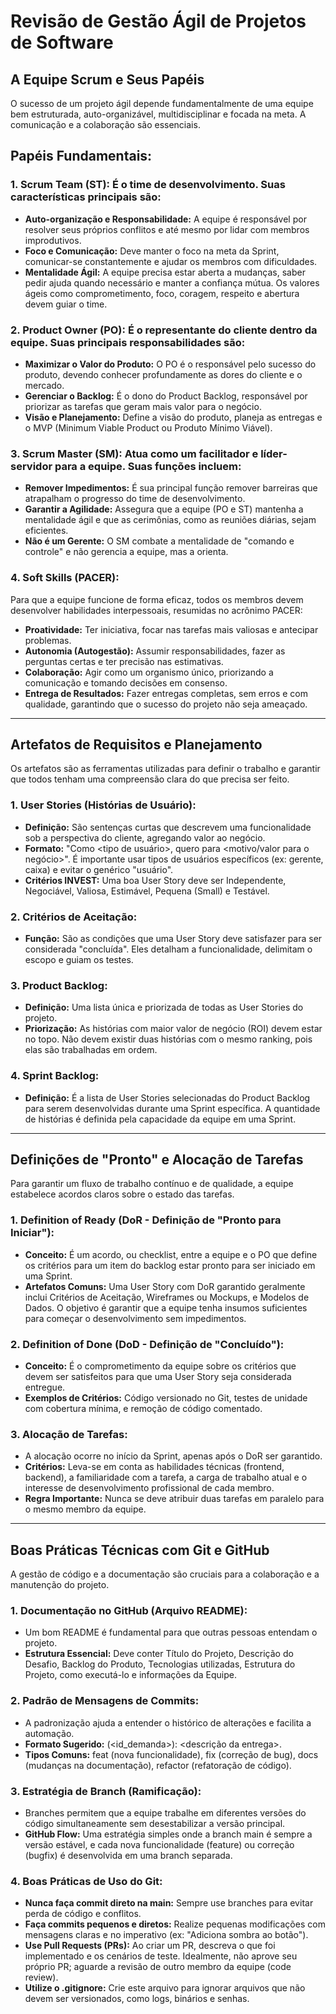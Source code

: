 # Revisão de Gestão Ágil de Projetos de Software

## A Equipe Scrum e Seus Papéis
O sucesso de um projeto ágil depende fundamentalmente de uma equipe bem estruturada, auto-organizável, multidisciplinar e focada na meta. 
A comunicação e a colaboração são essenciais.

## Papéis Fundamentais:
### 1. Scrum Team (ST): É o time de desenvolvimento. Suas características principais são:
- **Auto-organização e Responsabilidade:** A equipe é responsável por resolver seus próprios conflitos e até mesmo por lidar com membros improdutivos.
- **Foco e Comunicação:** Deve manter o foco na meta da Sprint, comunicar-se constantemente e ajudar os membros com dificuldades.
- **Mentalidade Ágil:** A equipe precisa estar aberta a mudanças, saber pedir ajuda quando necessário e manter a confiança mútua.
Os valores ágeis como comprometimento, foco, coragem, respeito e abertura devem guiar o time.

### 2. Product Owner (PO): É o representante do cliente dentro da equipe. Suas principais responsabilidades são:
- **Maximizar o Valor do Produto:** O PO é o responsável pelo sucesso do produto, devendo conhecer profundamente as dores do cliente e o mercado.
- **Gerenciar o Backlog:** É o dono do Product Backlog, responsável por priorizar as tarefas que geram mais valor para o negócio.
- **Visão e Planejamento:** Define a visão do produto, planeja as entregas e o MVP (Minimum Viable Product ou Produto Mínimo Viável).

### 3. Scrum Master (SM): Atua como um facilitador e líder-servidor para a equipe. Suas funções incluem:
- **Remover Impedimentos:** É sua principal função remover barreiras que atrapalham o progresso do time de desenvolvimento.
- **Garantir a Agilidade:** Assegura que a equipe (PO e ST) mantenha a mentalidade ágil e que as cerimônias, como as reuniões diárias, sejam eficientes.
- **Não é um Gerente:** O SM combate a mentalidade de "comando e controle" e não gerencia a equipe, mas a orienta.

### 4. Soft Skills (PACER):
Para que a equipe funcione de forma eficaz, todos os membros devem desenvolver habilidades interpessoais, resumidas no acrônimo PACER:
- **Proatividade:** Ter iniciativa, focar nas tarefas mais valiosas e antecipar problemas.
- **Autonomia (Autogestão):** Assumir responsabilidades, fazer as perguntas certas e ter precisão nas estimativas.
- **Colaboração:** Agir como um organismo único, priorizando a comunicação e tomando decisões em consenso.
- **Entrega de Resultados:** Fazer entregas completas, sem erros e com qualidade, garantindo que o sucesso do projeto não seja ameaçado.

---

## Artefatos de Requisitos e Planejamento
Os artefatos são as ferramentas utilizadas para definir o trabalho e garantir que todos tenham uma compreensão clara do que precisa ser feito.

### 1. User Stories (Histórias de Usuário):
- **Definição:** São sentenças curtas que descrevem uma funcionalidade sob a perspectiva do cliente, agregando valor ao negócio.
- **Formato:** "Como <tipo de usuário>, quero <funcionalidade desejada> para <motivo/valor para o negócio>".
É importante usar tipos de usuários específicos (ex: gerente, caixa) e evitar o genérico "usuário".
- **Critérios INVEST:** Uma boa User Story deve ser Independente, Negociável, Valiosa, Estimável, Pequena (Small) e Testável.

### 2. Critérios de Aceitação:
- **Função:** São as condições que uma User Story deve satisfazer para ser considerada "concluída".
Eles detalham a funcionalidade, delimitam o escopo e guiam os testes.

### 3. Product Backlog:
- **Definição:** Uma lista única e priorizada de todas as User Stories do projeto.
- **Priorização:** As histórias com maior valor de negócio (ROI) devem estar no topo.
Não devem existir duas histórias com o mesmo ranking, pois elas são trabalhadas em ordem.

### 4. Sprint Backlog:
- **Definição:** É a lista de User Stories selecionadas do Product Backlog para serem desenvolvidas durante uma Sprint específica.
A quantidade de histórias é definida pela capacidade da equipe em uma Sprint.

---

## Definições de "Pronto" e Alocação de Tarefas
Para garantir um fluxo de trabalho contínuo e de qualidade, a equipe estabelece acordos claros sobre o estado das tarefas.

### 1. Definition of Ready (DoR - Definição de "Pronto para Iniciar"):
- **Conceito:** É um acordo, ou checklist, entre a equipe e o PO que define os critérios para um item do backlog estar pronto para ser iniciado em uma Sprint.
- **Artefatos Comuns:** Uma User Story com DoR garantido geralmente inclui Critérios de Aceitação, Wireframes ou Mockups, e Modelos de Dados.
O objetivo é garantir que a equipe tenha insumos suficientes para começar o desenvolvimento sem impedimentos.

### 2. Definition of Done (DoD - Definição de "Concluído"):
- **Conceito:** É o comprometimento da equipe sobre os critérios que devem ser satisfeitos para que uma User Story seja considerada entregue.
- **Exemplos de Critérios:** Código versionado no Git, testes de unidade com cobertura mínima, e remoção de código comentado.

### 3. Alocação de Tarefas:
- A alocação ocorre no início da Sprint, apenas após o DoR ser garantido.
- **Critérios:** Leva-se em conta as habilidades técnicas (frontend, backend), a familiaridade com a tarefa,
a carga de trabalho atual e o interesse de desenvolvimento profissional de cada membro.
- **Regra Importante:** Nunca se deve atribuir duas tarefas em paralelo para o mesmo membro da equipe.

---

## Boas Práticas Técnicas com Git e GitHub
A gestão de código e a documentação são cruciais para a colaboração e a manutenção do projeto.

### 1. Documentação no GitHub (Arquivo README):
- Um bom README é fundamental para que outras pessoas entendam o projeto.
- **Estrutura Essencial:** Deve conter Título do Projeto, Descrição do Desafio, Backlog do Produto, Tecnologias utilizadas, Estrutura do Projeto, como executá-lo e informações da Equipe.

### 2. Padrão de Mensagens de Commits:
- A padronização ajuda a entender o histórico de alterações e facilita a automação.
- **Formato Sugerido:** <tipo>(<id_demanda>): <descrição da entrega>.
- **Tipos Comuns:** feat (nova funcionalidade), fix (correção de bug), docs (mudanças na documentação), refactor (refatoração de código).

### 3. Estratégia de Branch (Ramificação):
- Branches permitem que a equipe trabalhe em diferentes versões do código simultaneamente sem desestabilizar a versão principal.
- **GitHub Flow:** Uma estratégia simples onde a branch main é sempre a versão estável,
e cada nova funcionalidade (feature) ou correção (bugfix) é desenvolvida em uma branch separada.

### 4. Boas Práticas de Uso do Git:
- **Nunca faça commit direto na main:** Sempre use branches para evitar perda de código e conflitos.
- **Faça commits pequenos e diretos:** Realize pequenas modificações com mensagens claras e no imperativo (ex: "Adiciona sombra ao botão").
- **Use Pull Requests (PRs):** Ao criar um PR, descreva o que foi implementado e os cenários de teste.
Idealmente, não aprove seu próprio PR; aguarde a revisão de outro membro da equipe (code review).
- **Utilize o .gitignore:** Crie este arquivo para ignorar arquivos que não devem ser versionados, como logs, binários e senhas.
